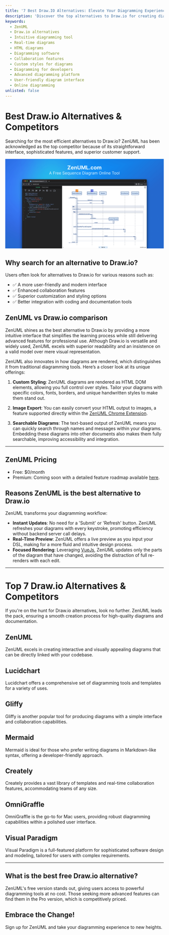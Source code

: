 ```yaml
---
title: '7 Best Draw.IO Alternatives: Elevate Your Diagramming Experience | ZenUML'
description: 'Discover the top alternatives to Draw.io for creating diagrams with ease. ZenUML stands out as the best with a user-friendly interface, advanced features, and real-time diagramming. Perfect for collaboration and integration with development tools, ZenUML is the ideal solution for professional and intuitive diagram creation.'
keywords:
  - ZenUML
  - Draw.io alternatives
  - Intuitive diagramming tool
  - Real-time diagrams
  - HTML diagrams
  - Diagramming software
  - Collaboration features
  - Custom styles for diagrams
  - Diagramming for developers
  - Advanced diagramming platform
  - User-friendly diagram interface
  - Online diagramming
unlisted: false
---
```


# Best Draw.io Alternatives & Competitors

Searching for the most efficient alternatives to Draw.io? ZenUML has been acknowledged as the top competitor because of its straightforward interface, sophisticated features, and superior customer support.

[![Try ZenUML](../../static/img/og-image.png)](https://app.zenuml.com)

## Why search for an alternative to Draw.io?

Users often look for alternatives to Draw.io for various reasons such as:

- ✅ A more user-friendly and modern interface
- ✅ Enhanced collaboration features
- ✅ Superior customization and styling options
- ✅ Better integration with coding and documentation tools

## ZenUML vs Draw.io comparison

ZenUML shines as the best alternative to Draw.io by providing a more intuitive interface that simplifies the learning process while still delivering advanced features for professional use. Although Draw.io is versatile and widely used, ZenUML excels with superior readability and an insistence on a valid model over mere visual representation.

ZenUML also innovates in how diagrams are rendered, which distinguishes it from traditional diagramming tools. Here’s a closer look at its unique offerings:

1. **Custom Styling**: ZenUML diagrams are rendered as HTML DOM elements, allowing you full control over styles. Tailor your diagrams with specific colors, fonts, borders, and unique handwritten styles to make them stand out.

2. **Image Export**: You can easily convert your HTML output to images, a feature supported directly within the [ZenUML Chrome Extension](https://chrome.google.com/webstore/detail/web-sequence/kcpganeflmhffnlofpdmcjklmdpbbmef).

3. **Searchable Diagrams**: The text-based output of ZenUML means you can quickly search through names and messages within your diagrams. Embedding these diagrams into other documents also makes them fully searchable, improving accessibility and integration.

---

## ZenUML Pricing

- Free: $0/month
- Premium: Coming soon with a detailed feature roadmap available [here](/roadmap).

## Reasons ZenUML is the best alternative to Draw.io

ZenUML transforms your diagramming workflow:

- **Instant Updates**: No need for a 'Submit' or 'Refresh' button. ZenUML refreshes your diagrams with every keystroke, promoting efficiency without backend server call delays.
- **Real-Time Preview**: ZenUML offers a live preview as you input your DSL, making for a more fluid and intuitive design process.
- **Focused Rendering**: Leveraging [VueJs](https://vuejs.org/), ZenUML updates only the parts of the diagram that have changed, avoiding the distraction of full re-renders with each edit.

---

# Top 7 Draw.io Alternatives & Competitors

If you're on the hunt for Draw.io alternatives, look no further. ZenUML leads the pack, ensuring a smooth creation process for high-quality diagrams and documentation.

## ZenUML

ZenUML excels in creating interactive and visually appealing diagrams that can be directly linked with your codebase.

## Lucidchart

Lucidchart offers a comprehensive set of diagramming tools and templates for a variety of uses.

## Gliffy

Gliffy is another popular tool for producing diagrams with a simple interface and collaboration capabilities.

## Mermaid

Mermaid is ideal for those who prefer writing diagrams in Markdown-like syntax, offering a developer-friendly approach.

## Creately

Creately provides a vast library of templates and real-time collaboration features, accommodating teams of any size.

## OmniGraffle

OmniGraffle is the go-to for Mac users, providing robust diagramming capabilities within a polished user interface.

## Visual Paradigm

Visual Paradigm is a full-featured platform for sophisticated software design and modeling, tailored for users with complex requirements.

---

## What is the best free Draw.io alternative?

ZenUML's free version stands out, giving users access to powerful diagramming tools at no cost. Those seeking more advanced features can find them in the Pro version, which is competitively priced.

## Embrace the Change!

Sign up for ZenUML and take your diagramming experience to new heights.
